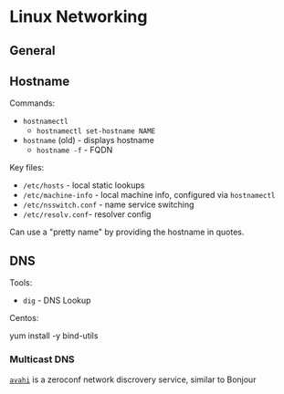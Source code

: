 # Linux Networking

## General



## Hostname

Commands:

* `hostnamectl`
  * `hostnamectl set-hostname NAME`
* `hostname` (old) - displays hostname
  * `hostname -f` - FQDN

Key files:

* `/etc/hosts` - local static lookups
* `/etc/machine-info` - local machine info, configured via `hostnamectl`
* `/etc/nsswitch.conf` - name service switching
* `/etc/resolv.conf`- resolver config

Can use a "pretty name" by providing the hostname in quotes.

## DNS

Tools:

* `dig` - DNS Lookup

Centos:

  yum install -y bind-utils

### Multicast DNS

[`avahi`](https://en.wikipedia.org/wiki/Avahi_%28software%29) is a zeroconf network discrovery service, similar to Bonjour
